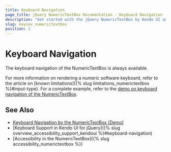 ```yaml
---
title: Keyboard Navigation
page_title: jQuery NumericTextBox Documentation - Keyboard Navigation
description: "Get started with the jQuery NumericTextBox by Kendo UI and learn about the accessibility support it provides through its keyboard navigation functionality."
slug: keynav_numerictextbox
position: 2
---
```


# Keyboard Navigation

The keyboard navigation of the NumericTextBox is always available.

For more information on rendering a numeric software keyboard, refer to the article on [known limitations]({% slug limitations_numerictextbox %}#input-type). For a complete example, refer to the [demo on keyboard navigation of the NumericTextBox](https://demos.telerik.com/kendo-ui/numerictextbox/keyboard-navigation).

## See Also

* [Keyboard Navigation by the NumericTextBox (Demo)](https://demos.telerik.com/kendo-ui/numerictextbox/keyboard-navigation)
* [Keyboard Support in Kendo UI for jQuery]({% slug overview_accessibility_support_kendoui %}#keyboard-navigation)
* [Accessibility in the NumericTextBox]({% slug accessibility_numerictextbox %})
